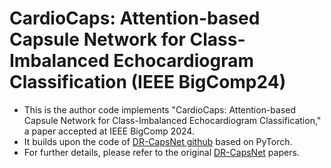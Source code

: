 # CardioCaps: Attention-based Capsule Network for Class-Imbalanced Echocardiogram Classification (IEEE BigComp24)
* This is the author code implements "CardioCaps: Attention-based Capsule Network for Class-Imbalanced Echocardiogram Classification," a paper accepted at IEEE BigComp 2024.
* It builds upon the code of [DR-CapsNet github](https://github.com/tanishqgautam/Capsule-Networks/tree/master) based on PyTorch.
* For further details, please refer to the original [DR-CapsNet](https://arxiv.org/abs/1710.09829) papers.
